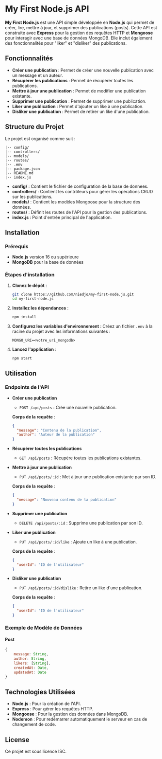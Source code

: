 # My First Node.js API

**My First Node.js** est une API simple développée en **Node.js** qui permet de créer, lire, mettre à jour, et supprimer des publications (posts). Cette API est construite avec **Express** pour la gestion des requêtes HTTP et **Mongoose** pour interagir avec une base de données MongoDB. Elle inclut également des fonctionnalités pour "liker" et "disliker" des publications.

## Fonctionnalités

- **Créer une publication** : Permet de créer une nouvelle publication avec un message et un auteur.
- **Récupérer les publications** : Permet de récupérer toutes les publications.
- **Mettre à jour une publication** : Permet de modifier une publication existante.
- **Supprimer une publication** : Permet de supprimer une publication.
- **Liker une publication** : Permet d'ajouter un like à une publication.
- **Disliker une publication** : Permet de retirer un like d'une publication.

## Structure du Projet

Le projet est organisé comme suit :

```
|-- config/
|-- controllers/
|-- models/
|-- routes/
|-- .env
|-- package.json
|-- README.md
|-- index.js
```

- **config/** : Contient le fichier de configuration de la base de donnees.
- **controllers/** : Contient les contrôleurs pour gérer les opérations CRUD sur les publications.
- **models/** : Contient les modèles Mongoose pour la structure des données.
- **routes/** : Définit les routes de l'API pour la gestion des publications.
- **index.js** : Point d'entrée principal de l'application.

## Installation

### Prérequis

- **Node.js** version 16 ou supérieure
- **MongoDB** pour la base de données

### Étapes d'installation

1. **Clonez le dépôt** :
   ```bash
   git clone https://github.com/niedjo/my-first-node.js.git
   cd my-first-node.js
   ```

2. **Installez les dépendances** :
   ```bash
   npm install
   ```

3. **Configurez les variables d'environnement** :
   Créez un fichier `.env` à la racine du projet avec les informations suivantes :
   ```
   MONGO_URI=<votre_uri_mongodb>
   ```

4. **Lancez l'application** :
   ```bash
   npm start
   ```

## Utilisation

### Endpoints de l'API

- **Créer une publication**
  - `POST /api/posts` : Crée une nouvelle publication.

  **Corps de la requête** :
  ```json
  {
    "message": "Contenu de la publication",
    "author": "Auteur de la publication"
  }
  ```

- **Récupérer toutes les publications**
  - `GET /api/posts` : Récupère toutes les publications existantes.

- **Mettre à jour une publication**
  - `PUT /api/posts/:id` : Met à jour une publication existante par son ID.

  **Corps de la requête** :
  ```json
  {
    "message": "Nouveau contenu de la publication"
  }
  ```

- **Supprimer une publication**
  - `DELETE /api/posts/:id` : Supprime une publication par son ID.

- **Liker une publication**
  - `PUT /api/posts/:id/like` : Ajoute un like à une publication.

  **Corps de la requête** :
  ```json
  {
    "userId": "ID de l'utilisateur"
  }
  ```

- **Disliker une publication**
  - `PUT /api/posts/:id/dislike` : Retire un like d'une publication.

  **Corps de la requête** :
  ```json
  {
    "userId": "ID de l'utilisateur"
  }
  ```

### Exemple de Modèle de Données

#### Post

```javascript
{
    message: String,
    author: String,
    likers: [String],
    createdAt: Date,
    updatedAt: Date
}
```

## Technologies Utilisées

- **Node.js** : Pour la création de l'API.
- **Express** : Pour gérer les requêtes HTTP.
- **Mongoose** : Pour la gestion des données dans MongoDB.
- **Nodemon** : Pour redémarrer automatiquement le serveur en cas de changement de code.

## License

Ce projet est sous licence ISC.